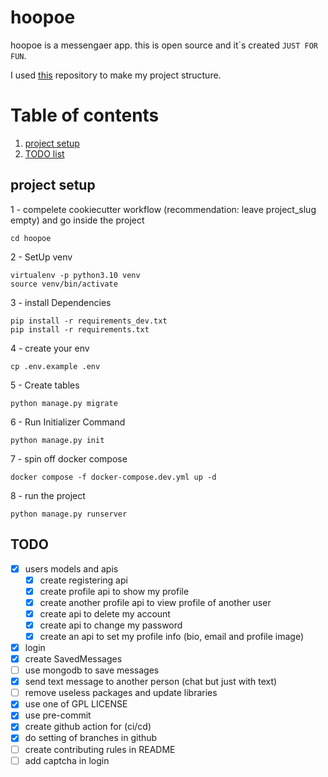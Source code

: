 # hoopoe

hoopoe is a messengaer app. this is open source and it`s created ``` JUST FOR FUN ```.

I used [this](https://github.com/amirbahador-hub/django_style_guide) repository to make my project structure.

# Table of contents
1. [project setup](#projec_setup)
2. [TODO list](#todo)


## project setup <a name="projec_setup"></a>

1 - compelete cookiecutter workflow (recommendation: leave project_slug empty) and go inside the project
```
cd hoopoe
```

2 - SetUp venv
```
virtualenv -p python3.10 venv
source venv/bin/activate
```

3 - install Dependencies
```
pip install -r requirements_dev.txt
pip install -r requirements.txt
```

4 - create your env
```
cp .env.example .env
```

5 - Create tables
```
python manage.py migrate
```

6 - Run Initializer Command
```
python manage.py init
```

7 - spin off docker compose
```
docker compose -f docker-compose.dev.yml up -d
```

8 - run the project
```
python manage.py runserver
```

## TODO <a name="todo"></a>

- [x] users models and apis
    - [x] create registering api
    - [x] create profile api to show my profile
    - [x] create another profile api to view profile of another user
    - [x] create api to delete my account
    - [x] create api to change my password
    - [x] create an api to set my profile info (bio, email and profile image)
- [x] login
- [x] create SavedMessages
- [ ] use mongodb to save messages
- [x] send text message to another person (chat but just with text)
- [ ] remove useless packages and update libraries
- [x] use one of GPL LICENSE
- [x] use pre-commit
- [x] create github action for (ci/cd)
- [x] do setting of branches in github
- [ ] create contributing rules in README
- [ ] add captcha in login

